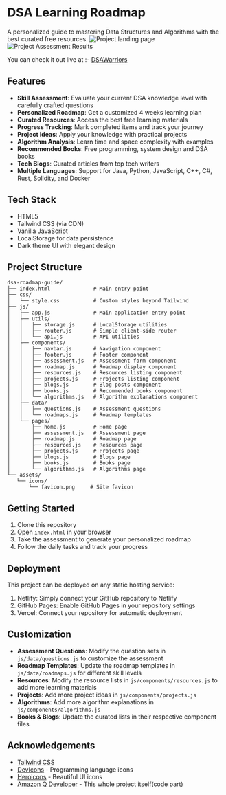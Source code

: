 # DSA Learning Roadmap

A personalized guide to mastering Data Structures and Algorithms with the best curated free resources.
![Project landing page](https://github.com/user-attachments/assets/bd5b4245-62e4-49b7-a5ff-1efd369aea3e)
![Project Assessment Results](https://github.com/user-attachments/assets/c5c3c557-814b-4b18-841b-b2f6bfceaef5)

You can check it out live at :- [DSAWarriors](https://dsawarriors.netlify.app/#)

## Features

- **Skill Assessment**: Evaluate your current DSA knowledge level with carefully crafted questions
- **Personalized Roadmap**: Get a customized 4 weeks learning plan
- **Curated Resources**: Access the best free learning materials
- **Progress Tracking**: Mark completed items and track your journey
- **Project Ideas**: Apply your knowledge with practical projects
- **Algorithm Analysis**: Learn time and space complexity with examples
- **Recommended Books**: Free programming, system design and DSA books
- **Tech Blogs**: Curated articles from top tech writers
- **Multiple Languages**: Support for Java, Python, JavaScript, C++, C#, Rust, Solidity, and Docker

## Tech Stack

- HTML5
- Tailwind CSS (via CDN)
- Vanilla JavaScript
- LocalStorage for data persistence
- Dark theme UI with elegant design

## Project Structure

```
dsa-roadmap-guide/
├── index.html              # Main entry point
├── css/
│   └── style.css           # Custom styles beyond Tailwind
├── js/
│   ├── app.js              # Main application entry point
│   ├── utils/
│   │   ├── storage.js      # LocalStorage utilities
│   │   ├── router.js       # Simple client-side router
│   │   └── api.js          # API utilities
│   ├── components/
│   │   ├── navbar.js       # Navigation component
│   │   ├── footer.js       # Footer component
│   │   ├── assessment.js   # Assessment form component
│   │   ├── roadmap.js      # Roadmap display component
│   │   ├── resources.js    # Resources listing component
│   │   ├── projects.js     # Projects listing component
│   │   ├── blogs.js        # Blog posts component
│   │   ├── books.js        # Recommended books component
│   │   └── algorithms.js   # Algorithm explanations component
│   ├── data/
│   │   ├── questions.js    # Assessment questions
│   │   └── roadmaps.js     # Roadmap templates
│   └── pages/
│       ├── home.js         # Home page
│       ├── assessment.js   # Assessment page
│       ├── roadmap.js      # Roadmap page
│       ├── resources.js    # Resources page
│       ├── projects.js     # Projects page
│       ├── blogs.js        # Blogs page
│       ├── books.js        # Books page
│       └── algorithms.js   # Algorithms page
└── assets/
   └── icons/
       └── favicon.png     # Site favicon
```

## Getting Started

1. Clone this repository
2. Open `index.html` in your browser
3. Take the assessment to generate your personalized roadmap
4. Follow the daily tasks and track your progress

## Deployment

This project can be deployed on any static hosting service:

1. Netlify: Simply connect your GitHub repository to Netlify
2. GitHub Pages: Enable GitHub Pages in your repository settings
3. Vercel: Connect your repository for automatic deployment

## Customization

- **Assessment Questions**: Modify the question sets in `js/data/questions.js` to customize the assessment
- **Roadmap Templates**: Update the roadmap templates in `js/data/roadmaps.js` for different skill levels
- **Resources**: Modify the resource lists in `js/components/resources.js` to add more learning materials
- **Projects**: Add more project ideas in `js/components/projects.js`
- **Algorithms**: Add more algorithm explanations in `js/components/algorithms.js`
- **Books & Blogs**: Update the curated lists in their respective component files

## Acknowledgements

- [Tailwind CSS](https://tailwindcss.com/)
- [DevIcons](https://devicon.dev/) - Programming language icons
- [Heroicons](https://heroicons.com/) - Beautiful UI icons
- [Amazon Q Developer](https://aws.amazon.com/q) - This whole project itself(code part)
